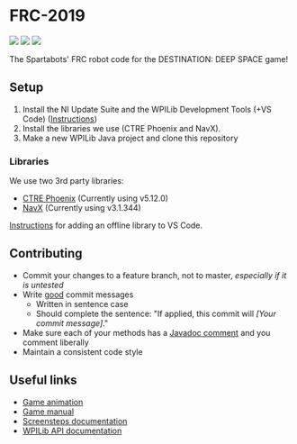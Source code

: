 # FRC-2019

![](https://img.shields.io/github/contributors/SkylineSpartabots/FRC-2019.svg?style=flat-square)
![](https://img.shields.io/github/languages/code-size/SkylineSpartabots/FRC-2019.svg?style=flat-square)
![](https://img.shields.io/github/license/SkylineSpartabots/FRC-2019.svg?style=flat-square)

The Spartabots' FRC robot code for the DESTINATION: DEEP SPACE game!

## Setup

1. Install the NI Update Suite and the WPILib Development Tools (+VS Code) ([Instructions][installation-instructions])
2. Install the libraries we use (CTRE Phoenix and NavX).
3. Make a new WPILib Java project and clone this repository

### Libraries
We use two 3rd party libraries:
- [CTRE Phoenix](http://www.ctr-electronics.com/control-system/hro.html#product_tabs_technical_resources) (Currently using v5.12.0)
- [NavX](https://pdocs.kauailabs.com/navx-mxp/software/roborio-libraries/java/) (Currently using v3.1.344)

[Instructions](https://wpilib.screenstepslive.com/s/currentCS/m/getting_started/l/682619-3rd-party-libraries#adding-an-offline-installed-library) for adding an offline library to VS Code.

## Contributing
- Commit your changes to a feature branch, not to master, _especially if it is untested_
- Write [good][good-commit-message] commit messages
	- Written in sentence case
	- Should complete the sentence: "If applied, this commit will _[Your commit message]_."
- Make sure each of your methods has a [Javadoc comment][javadoc-comment] and you comment liberally
- Maintain a consistent code style

## Useful links
- [Game animation](https://www.youtube.com/watch?v=Mew6G_og-PI)
- [Game manual](https://firstfrc.blob.core.windows.net/frc2019/Manual/2019FRCGameSeasonManual.pdf)
- [Screensteps documentation](https://wpilib.screenstepslive.com/s/currentCS/m/java)
- [WPILib API documentation](http://first.wpi.edu/FRC/roborio/release/docs/java/)

[installation-instructions]: https://wpilib.screenstepslive.com/s/currentCS/m/java/l/1027504-installing-the-frc-update-suite-all-languages
[good-commit-message]: https://juffalow.com/other/write-good-git-commit-message
[javadoc-comment]: https://en.wikipedia.org/wiki/Javadoc#Structure_of_a_Javadoc_comment